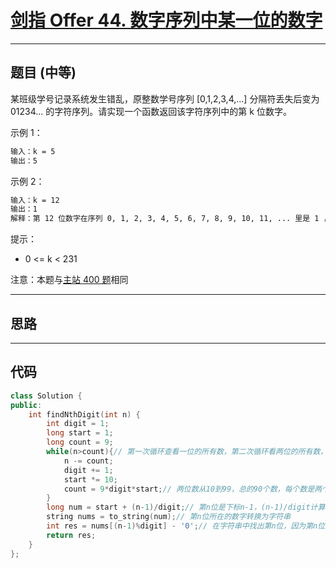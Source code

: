 # [剑指 Offer 44. 数字序列中某一位的数字](https://leetcode.cn/problems/shu-zi-xu-lie-zhong-mou-yi-wei-de-shu-zi-lcof/description/)

---

## 题目 (中等)

某班级学号记录系统发生错乱，原整数学号序列 [0,1,2,3,4,...] 分隔符丢失后变为 01234... 的字符序列。请实现一个函数返回该字符序列中的第 k 位数字。  

示例 1：  

```markdown
输入：k = 5
输出：5
```

示例 2：  

```markdown
输入：k = 12
输出：1
解释：第 12 位数字在序列 0, 1, 2, 3, 4, 5, 6, 7, 8, 9, 10, 11, ... 里是 1 ，它是 11 的一部分。
```

提示：  

- 0 <= k < 231

注意：本题与[主站 400 题](https://leetcode-cn.com/problems/nth-digit/)相同

---

## 思路

---

## 代码

```C++
class Solution {
public:
    int findNthDigit(int n) {
        int digit = 1;
        long start = 1;
        long count = 9;
        while(n>count){// 第一次循环查看一位的所有数，第二次循环看两位的所有数，第三次循环看三位的所有数。。。
            n -= count;
            digit += 1;
            start *= 10;
            count = 9*digit*start;// 两位数从10到99，总的90个数，每个数是两个字符，就是180
        }
        long num = start + (n-1)/digit;// 第n位是下标n-1，(n-1)/digit计算前n位包含多少个完整的数，加上start得到的是以前n位除以digit余下的位数开始的完整的数
        string nums = to_string(num);// 第n位所在的数字转换为字符串
        int res = nums[(n-1)%digit] - '0';// 在字符串中找出第n位，因为第n位是下标n-1
        return res;
    }
};
```
